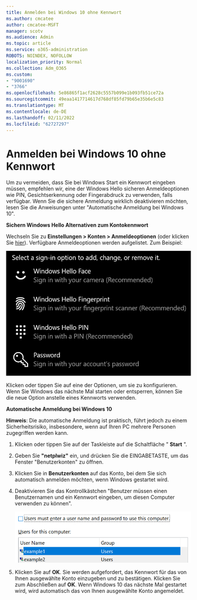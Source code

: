 ```yaml
---
title: Anmelden bei Windows 10 ohne Kennwort
ms.author: cmcatee
author: cmcatee-MSFT
manager: scotv
ms.audience: Admin
ms.topic: article
ms.service: o365-administration
ROBOTS: NOINDEX, NOFOLLOW
localization_priority: Normal
ms.collection: Adm_O365
ms.custom:
- "9001690"
- "3766"
ms.openlocfilehash: 5e86865f1acf2628c5557b099e1b093fb51ce72a
ms.sourcegitcommit: 49eaa1417714617d768df85fd79b65e35b6e5c83
ms.translationtype: MT
ms.contentlocale: de-DE
ms.lasthandoff: 02/11/2022
ms.locfileid: "62727297"
---
```

# <a name="sign-in-to-windows-10-without-using-a-password"></a>Anmelden bei Windows 10 ohne Kennwort

Um zu vermeiden, dass Sie bei Windows Start ein Kennwort eingeben müssen, empfehlen wir, eine der Windows Hello sicheren Anmeldeoptionen wie PIN, Gesichtserkennung oder Fingerabdruck zu verwenden, falls verfügbar. Wenn Sie die sichere Anmeldung wirklich deaktivieren möchten, lesen Sie die Anweisungen unter "Automatische Anmeldung bei Windows 10".

**Sichern Windows Hello Alternativen zum Kontokennwort**

Wechseln Sie zu **Einstellungen > Konten > Anmeldeoptionen** (oder klicken Sie [hier](ms-settings:signinoptions?activationSource=GetHelp)). Verfügbare Anmeldeoptionen werden aufgelistet. Zum Beispiel: 

![Anmeldeoptionen.](media/sign-in-options.png)

Klicken oder tippen Sie auf eine der Optionen, um sie zu konfigurieren. Wenn Sie Windows das nächste Mal starten oder entsperren, können Sie die neue Option anstelle eines Kennworts verwenden. 

**Automatische Anmeldung bei Windows 10**

**Hinweis**: Die automatische Anmeldung ist praktisch, führt jedoch zu einem Sicherheitsrisiko, insbesondere, wenn auf Ihren PC mehrere Personen zugegriffen werden kann. 

1. Klicken oder tippen Sie auf der Taskleiste auf die Schaltfläche " **Start** ".

2. Geben Sie **"netplwiz"** ein, und drücken Sie die EINGABETASTE, um das Fenster "Benutzerkonten" zu öffnen.

3. Klicken Sie in **Benutzerkonten** auf das Konto, bei dem Sie sich automatisch anmelden möchten, wenn Windows gestartet wird.

4. Deaktivieren Sie das Kontrollkästchen "Benutzer müssen einen Benutzernamen und ein Kennwort eingeben, um diesen Computer verwenden zu können".

    ![Benutzer müssen eine Benutzernamen- und Kennwortoption eingeben.](media/users-must-enter-username.png)

5. Klicken Sie auf **OK**. Sie werden aufgefordert, das Kennwort für das von Ihnen ausgewählte Konto einzugeben und zu bestätigen. Klicken Sie zum Abschließen auf **OK**. Wenn Windows 10 das nächste Mal gestartet wird, wird automatisch das von Ihnen ausgewählte Konto angemeldet.
